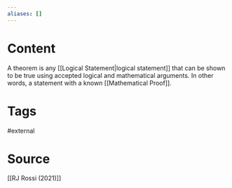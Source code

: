 ```yaml
---
aliases: []
---
```

# Content
A theorem is any [[Logical Statement|logical statement]] that can be shown to be true using accepted logical and mathematical arguments. In other words, a statement with a known [[Mathematical Proof]].

# Tags
#external 

# Source
[[RJ Rossi (2021)]]

